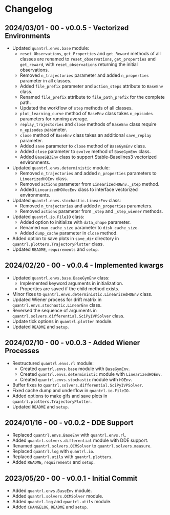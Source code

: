 # Changelog

## 2024/03/01 - 00 - v0.0.5 - Vectorized Environments
* Updated `quantrl.envs.base` module:
    * ``reset_Observations``, ``get_Properties`` and ``get_Reward`` methods of all classes are renamed to ``reset_observations``, ``get_properties`` and ``get_reward``, with ``reset_observations`` returning the initial observations.
    * Removed `n_trajectories` parameter and added `n_properties` parameter in all classes.
    * Added `file_prefix` parameter and `action_steps` attribute to `BaseEnv` class.
    * Renamed `file_prefix` attribute to `file_path_prefix` for the complete path.
    * Updated the workflow of `step` methods of all classes.
    * `plot_learning_curve` method of `BaseEnv` class takes `n_episodes` parameters for running average.
    * `replay_trajectories` and `close` methods of `BaseEnv` class require `n_episodes` parameter.
    * `close` method of `BaseEnv` class takes an additional `save_replay` parameter.
    * Added `save` parameter to `close` method of `BaseGymEnv` class.
    * Added `close` parameter to `evolve` method of `BaseGymEnv` class.
    * Added `BaseSB3Env` class to support Stable-Baselines3 vectorized environments.
* Updated `quantrl.envs.deterministic` module:
    * Removed `n_trajectories` and added `n_properties` parameters to `LinearizedHOEnv` class.
    * Removed `actions` parameter from `LinearizedHOEnv._step` method.
    * Added `LinearizedHOVecEnv` class to interface vectorized environments.
* Updated `quantrl.envs.stochastic.LinearEnv` class:
    * Removed `n_trajectories` and added `n_properties` parameters.
    * Removed `actions` parameter from `_step` and `_step_wiener` methods.
* Updated `quantrl.io.FileIO` class:
    * Added option to initialize with `data_shape` parameter.
    * Renamed `max_cache_size` parameter to `disk_cache_size`.
    * Added `dump_cache` parameter in `close` method.
* Added option to save plots in `save_dir` directory in `quantrl.plotters.TrajectoryPlotter` class.
* Updated `README`, `requirements` and `setup`.

## 2024/02/20 - 00 - v0.0.4 - Implemented kwargs
* Updated `quantrl.envs.base.BaseGymEnv` class:
    * Implemented keyword arguments in initialization.
    * Properties are saved if the child method exists.
* Minor fixes to `quantrl.envs.deterministic.LinearizedHOEnv` class.
* Updated Wiener process for drift matrix in `quantrl.envs.stochastic.LinearEnv` class.
* Reversed the sequence of arguments in `quantrl.solvers.differential.SciPyIVPSolver` class.
* Update tick options in `quantrl.plotter` module.
* Updated `README` and `setup`.


## 2024/02/10 - 00 - v0.0.3 - Added Wiener Processes
* Restructured `quantrl.envs.rl` module:
    * Created `quantrl.envs.base` module with `BaseGymEnv`.
    * Created `quantrl.envs.deterministic` module with `LinearizedHOEnv`.
    * Created `quantrl.envs.stochastic` module with `HOEnv`.
* Buffer fixes to `quantrl.solvers.differential.SciPyIVPSolver`.
* Fixed cache dump and underflow in `quantrl.io.FileIO`.
* Added options to make gifs and save plots in `quantrl.plotters.TrajectoryPlotter`.
* Updated `README` and `setup`.

## 2024/01/16 - 00 - v0.0.2 - DDE Support
* Replaced `quantrl.envs.BaseEnv` with `quantrl.envs.rl`.
* Added `quantrl.solvers.differential` module with DDE support.
* Renamed `quantrl.solvers.QCMSolver` to `quantrl.solvers.measure`.
* Replaced `quantrl.log` with `quantrl.io`.
* Replaced `quantrl.utils` with `quantrl.plotters`.
* Added `README`, `requirements` and `setup`.

## 2023/05/20 - 00 - v0.0.1 - Initial Commit
* Added `quantrl.envs.BaseEnv` module.
* Added `quantrl.solvers.QCMSolver` module.
* Added `quantrl.log` and `quantrl.utils` module.
* Added `CHANGELOG`, `README` and `setup`.